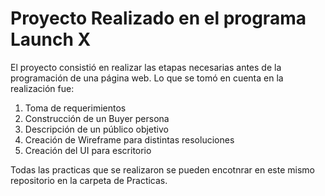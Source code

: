 # Proyecto Realizado en el programa Launch X

El proyecto consistió en realizar las etapas necesarias antes de la programación de una página web. Lo que se tomó en cuenta en la realización fue:

1. Toma de requerimientos
2. Construcción de un Buyer persona
3. Descripción de un público objetivo
4. Creación de Wireframe para distintas resoluciones
5. Creación del UI para escritorio

Todas las practicas que se realizaron se pueden encotnrar en este mismo repositorio en la carpeta de Practicas.
